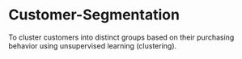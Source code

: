 # Customer-Segmentation
To cluster customers into distinct groups based on their purchasing behavior using unsupervised learning (clustering).

